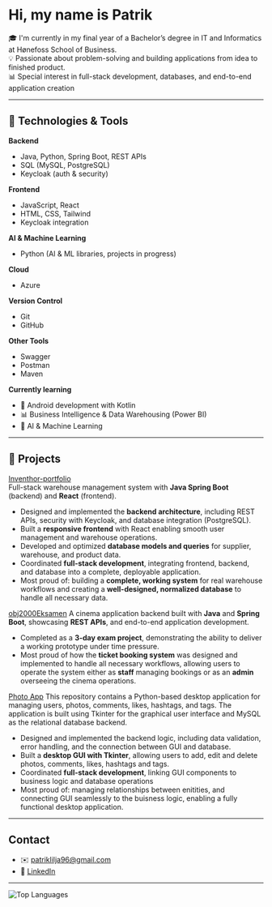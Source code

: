 # Hi, my name is Patrik 

🎓 I'm currently in my final year of a Bachelor’s degree in IT and Informatics at Hønefoss School of Business.  
💡 Passionate about problem-solving and building applications from idea to finished product.  
📊 Special interest in full-stack development, databases, and end-to-end application creation

---

## 🔧 Technologies & Tools

**Backend**  
- Java, Python, Spring Boot, REST APIs  
- SQL (MySQL, PostgreSQL)  
- Keycloak (auth & security)

**Frontend**  
- JavaScript, React  
- HTML, CSS, Tailwind  
- Keycloak integration

**AI & Machine Learning**
- Python (AI & ML libraries, projects in progress)

**Cloud**  
- Azure

**Version Control**
- Git
- GitHub

**Other Tools**
- Swagger
- Postman
- Maven

**Currently learning**  
- 📱 Android development with Kotlin  
- 📊 Business Intelligence & Data Warehousing (Power BI)  
- 🤖 AI & Machine Learning

---

## 📌 Projects

[Inventhor-portfolio](https://github.com/Liljapatrik/inventhor-portfolio)  
Full-stack warehouse management system with **Java Spring Boot** (backend) and **React** (frontend).

- Designed and implemented the **backend architecture**, including REST APIs, security with Keycloak, and database integration (PostgreSQL).  
- Built a **responsive frontend** with React enabling smooth user management and warehouse operations.  
- Developed and optimized **database models and queries** for supplier, warehouse, and product data.
- Coordinated **full-stack development**, integrating frontend, backend, and database into a complete, deployable application.
- Most proud of: building a **complete, working system** for real warehouse workflows and creating a **well-designed, normalized database** to handle all necessary data.
 
[obj2000Eksamen](https://github.com/Liljapatrik/obj2100Eksamen.git)
A cinema application backend built with **Java** and **Spring Boot**, showcasing **REST APIs**, and end-to-end application development.
- Completed as a **3-day exam project**, demonstrating the ability to deliver a working prototype under time pressure.
- Most proud of how the **ticket booking system** was designed and implemented to handle all necessary workflows, allowing users to operate the system either as **staff** managing bookings or as an **admin** overseeing the cinema operations.

[Photo App](https://github.com/Liljapatrik/photo_app.git)
This repository contains a Python-based desktop application for managing users, photos, comments, likes, hashtags, and tags. The application is built using Tkinter for the graphical user interface and MySQL as the relational database backend.
- Designed and implemented the backend logic, including data validation, error handling, and the connection between GUI and database.
- Built a **desktop GUI with Tkinter**, allowing users to add, edit and delete photos, comments, likes, hashtags and tags.
- Coordinated **full-stack development**, linking GUI components to business logic and database operations
- Most proud of: managing relationships between enitities, and connecting GUI seamlessly to the buisness logic, enabling a fully functional desktop application. 


---

## Contact
- ✉️ patriklilja96@gmail.com
- 💼 [LinkedIn](https://www.linkedin.com/in/patrik-lilja/)

---

![Top Languages](https://github-readme-stats.vercel.app/api/top-langs/?username=Liljapatrik&layout=compact&theme=radical)


